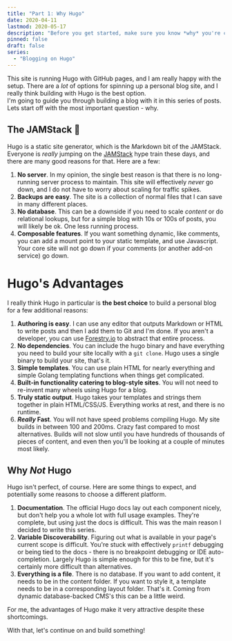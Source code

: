 ```yaml
---
title: "Part 1: Why Hugo"
date: 2020-04-11
lastmod: 2020-05-17
description: "Before you get started, make sure you know *why* you're choosing Hugo."
pinned: false
draft: false
series: 
  - "Blogging on Hugo"
---
```


This site is running Hugo with GitHub pages, and I am really happy with the setup.
There are a *lot* of options for spinning up a personal blog site, and I really think building with Hugo
is the best option.  
I'm going to guide you through building a blog with it in this series of posts.  
Lets start off with the most important question - why.

## The JAMStack :guitar:

Hugo is a static site generator, which is the *M*arkdown bit of the JAMStack. Everyone is *really* jumping on the [JAMStack](https://jamstack.org/) hype train these days,
and there are many good reasons for that. Here are a few:

1. **No server**. In my opinion, the single best reason is that there is no long-running server process to maintain.
This site will effectively *never* go down, and I do not have to worry about scaling for traffic spikes.
1. **Backups are easy**. The site is a collection of normal files that I can save in many different places.
1. **No database**. This can be a downside if you need to scale *content* or do relational lookups, but for a simple blog 
with 10s or 100s of posts, you will likely be ok. One less running process.
1. **Composable features**. If you want something dynamic, like comments, you can add a mount point to your static template, and 
use Javascript. Your core site will not go down if your comments (or another add-on service) go down.

# Hugo's Advantages

I really think Hugo in particular is **the best choice** to build a personal blog for a few additional reasons:

1. **Authoring is easy**. I can use any editor that outputs Markdown or HTML to write posts and then I add them to Git
and I'm done. If you aren't a developer, you can use [Forestry.io](https://forestry.io/) to abstract that entire process.
1. **No dependencies**. You can include the hugo binary and have everything you need to build your site locally with a `git clone`. 
Hugo uses a single binary to build your site, that's it.
1. **Simple templates**. You can use plain HTML for nearly everything and simple Golang templating functions when things get complicated.
1. **Built-in functionality catering to blog-style sites**. You will not need to re-invent many wheels using Hugo for a blog.
1. **Truly static output**. Hugo takes your templates and strings them together in plain HTML/CSS/JS. Everything works at rest, 
and there is no runtime.
1. ***Really* Fast**. You will not have speed problems compiling Hugo. My site builds in between 100 and 200ms. Crazy fast compared to most alternatives. Builds will not slow until you have hundreds of thousands of pieces of content, and even then you'll be looking at a couple of minutes most likely.

## Why *Not* Hugo

Hugo isn't perfect, of course. Here are some things to expect, and potentially some reasons to choose a different platform.

1. **Documentation**. The official Hugo docs lay out each component nicely, but don't help you a whole lot with full usage examples. They're complete, but using just the docs is difficult. This was the main reason I decided to write this series.
1. **Variable Discoverability**. Figuring out what is available in your page's current scope is difficult. You're stuck with effectively `printf` debugging or being tied to the docs - there is no breakpoint debugging or IDE auto-completion. Largely Hugo is simple enough for this to be fine, but it's certainly more difficult than alternatives.
1. **Everything is a file**. There is no database. If you want to add content, it needs to be in the content folder. If you want to style it, a template needs to be in a corresponding layout folder. That's it. Coming from dynamic database-backed CMS's this can be a little weird.

For me, the advantages of Hugo make it very attractive despite these shortcomings.

With that, let's continue on and build something!
